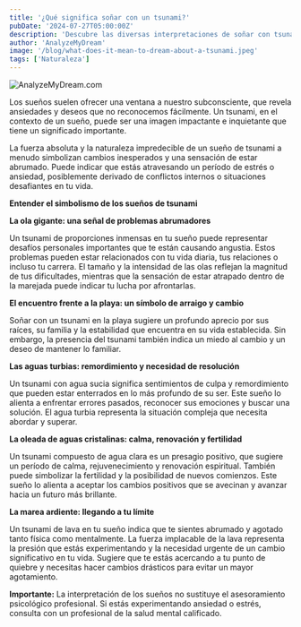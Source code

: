 ```yaml
---
title: '¿Qué significa soñar con un tsunami?'
pubDate: '2024-07-27T05:00:00Z'
description: 'Descubre las diversas interpretaciones de soñar con tsunami, desde cambios inesperados en tu vida hasta reflejos de tu estado emocional.'
author: 'AnalyzeMyDream'
image: '/blog/what-does-it-mean-to-dream-about-a-tsunami.jpeg'
tags: ['Naturaleza']
---
```


![AnalyzeMyDream.com](/blog/what-does-it-mean-to-dream-about-a-tsunami.jpeg)


Los sueños suelen ofrecer una ventana a nuestro subconsciente, que revela ansiedades y deseos que no reconocemos fácilmente. Un tsunami, en el contexto de un sueño, puede ser una imagen impactante e inquietante que tiene un significado importante. 

La fuerza absoluta y la naturaleza impredecible de un sueño de tsunami a menudo simbolizan cambios inesperados y una sensación de estar abrumado. Puede indicar que estás atravesando un período de estrés o ansiedad, posiblemente derivado de conflictos internos o situaciones desafiantes en tu vida.

**Entender el simbolismo de los sueños de tsunami**

**La ola gigante: una señal de problemas abrumadores**

Un tsunami de proporciones inmensas en tu sueño puede representar desafíos personales importantes que te están causando angustia. Estos problemas pueden estar relacionados con tu vida diaria, tus relaciones o incluso tu carrera. El tamaño y la intensidad de las olas reflejan la magnitud de tus dificultades, mientras que la sensación de estar atrapado dentro de la marejada puede indicar tu lucha por afrontarlas.

**El encuentro frente a la playa: un símbolo de arraigo y cambio**

Soñar con un tsunami en la playa sugiere un profundo aprecio por sus raíces, su familia y la estabilidad que encuentra en su vida establecida. Sin embargo, la presencia del tsunami también indica un miedo al cambio y un deseo de mantener lo familiar.

**Las aguas turbias: remordimiento y necesidad de resolución**

Un tsunami con agua sucia significa sentimientos de culpa y remordimiento que pueden estar enterrados en lo más profundo de su ser. Este sueño lo alienta a enfrentar errores pasados, reconocer sus emociones y buscar una solución. El agua turbia representa la situación compleja que necesita abordar y superar.

**La oleada de aguas cristalinas: calma, renovación y fertilidad**

Un tsunami compuesto de agua clara es un presagio positivo, que sugiere un período de calma, rejuvenecimiento y renovación espiritual. También puede simbolizar la fertilidad y la posibilidad de nuevos comienzos. Este sueño lo alienta a aceptar los cambios positivos que se avecinan y avanzar hacia un futuro más brillante.

**La marea ardiente: llegando a tu límite**

Un tsunami de lava en tu sueño indica que te sientes abrumado y agotado tanto física como mentalmente. La fuerza implacable de la lava representa la presión que estás experimentando y la necesidad urgente de un cambio significativo en tu vida. Sugiere que te estás acercando a tu punto de quiebre y necesitas hacer cambios drásticos para evitar un mayor agotamiento.


**Importante:** La interpretación de los sueños no sustituye el asesoramiento psicológico profesional. Si estás experimentando ansiedad o estrés, consulta con un profesional de la salud mental calificado.